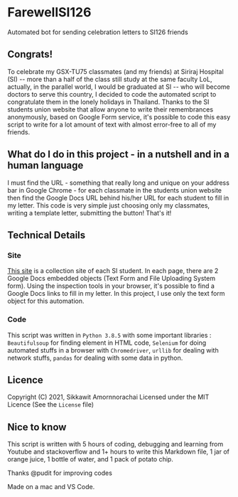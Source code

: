 # FarewellSI126
Automated bot for sending celebration letters to SI126 friends

## Congrats!

To celebrate my GSX-TU75 classmates (and my friends) at Siriraj Hospital (SI) -- more than a half of the class still study at the same faculty LoL, actually, in the parallel world, I would be graduated at SI -- who will become doctors to serve this country, I decided to code the automated script to congratulate them in the lonely holidays in Thailand. Thanks to the SI students union website that allow anyone to write their remembrances anonymously, based on Google Form service, it's possible to code this easy script to write for a lot amount of text with almost error-free to all of my friends.

## What do I do in this project - in a nutshell and in a human language

I must find the URL - something that really long and unique on your address bar in Google Chrome - for each classmate in the students union website then find the Google Docs URL behind his/her URL for each student to fill in my letter. This code is very simple just choosing only my classmates, writing a template letter, submitting the button! That's it!

## Technical Details
### Site
[This site](https://sites.google.com/view/seniorfarewell2021/mirror) is a collection site of each SI student. In each page, there are 2 Google Docs embedded objects (Text Form and File Uploading System form). Using the inspection tools in your browser, it's possible to find a Google Docs links to fill in my letter. In this project, I use only the text form object for this automation.

### Code
This script was written in `Python 3.8.5` with some important libraries : `Beautifulsoup` for finding element in HTML code, `Selenium` for doing automated stuffs in a browser with `Chromedriver`, `urllib` for dealing with network stuffs, `pandas` for dealing with some data in python.

## Licence
Copyright (C) 2021, Sikkawit Amornnorachai Licensed under the MIT Licence (See the `License` file)

## Nice to know
This script is written with 5 hours of coding, debugging and learning from Youtube and stackoverflow and 1+ hours to write this Markdown file, 1 jar of orange juice, 1 bottle of water, and 1 pack of potato chip.

Thanks @pudit for improving codes

Made on a mac and VS Code.
